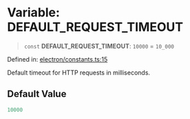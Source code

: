 # Variable: DEFAULT\_REQUEST\_TIMEOUT

> `const` **DEFAULT\_REQUEST\_TIMEOUT**: `10000` = `10_000`

Defined in: [electron/constants.ts:15](https://github.com/Nick2bad4u/Uptime-Watcher/blob/3cce0c3b352c8390536ca3c7399ece50a05faf18/electron/constants.ts#L15)

Default timeout for HTTP requests in milliseconds.

## Default Value

```ts
10000
```
